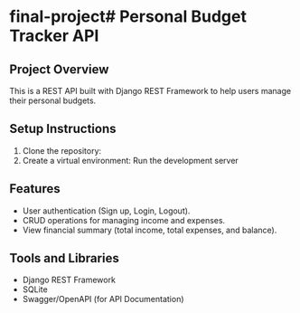 # final-project# Personal Budget Tracker API

## Project Overview
This is a REST API built with Django REST Framework to help users manage their personal budgets.

## Setup Instructions
1. Clone the repository:
2. Create a virtual environment:
 Run the development server

## Features
- User authentication (Sign up, Login, Logout).
- CRUD operations for managing income and expenses.
- View financial summary (total income, total expenses, and balance).

## Tools and Libraries
- Django REST Framework
- SQLite
- Swagger/OpenAPI (for API Documentation)

